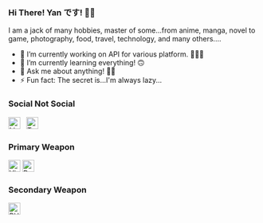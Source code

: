 ### Hi There! Yan です! 👋🏻

I am a jack of many hobbies, master of some...from anime, manga, novel to game, photography, food, travel, technology, and many others....

* 🔭 I’m currently working on API for various platform. 🧑🏻‍💻
* 🌱 I’m currently learning everything! 🙃
* 💬 Ask me about anything! 👍🏻
* ⚡ Fun fact: The secret is...I'm always lazy...

### Social Not Social
[<img alt="LinkedIn" title="LinkedIn" width="24" src="https://cdn.jsdelivr.net/npm/simple-icons@v3/icons/linkedin.svg">][LinkedIn]
&nbsp;
[<img alt="Twitter" title="Twitter" width="24" src="https://cdn.jsdelivr.net/npm/simple-icons@v3/icons/twitter.svg">][Twitter]

### Primary Weapon
[<img alt="Visual Studio Code" title="Visual Studio Code" width="24" src="https://cdn.jsdelivr.net/npm/simple-icons@v3/icons/visualstudiocode.svg">][VisualStudioCode]
[<img alt="Python" title="Python" width="24" src="https://cdn.jsdelivr.net/npm/simple-icons@v3/icons/python.svg">][Python]

### Secondary Weapon
[<img alt="PHP" title="PHP" width="24" src="https://cdn.jsdelivr.net/npm/simple-icons@v3/icons/php.svg">][PHP]


[LinkedIn]: https://www.linkedin.com/in/ytkme/
[Twitter]: https://twitter.com/YTKmee

[VisualStudioCode]: https://code.visualstudio.com/
[Python]: https://www.python.org/

[PHP]: https://www.php.net/